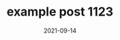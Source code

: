 ---
layout: layouts/post.njk
title: "example post 1123"
description: "First post yeah we got tons of beer"
date: 2021-09-14
---